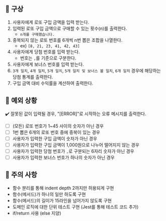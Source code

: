## 📌 구상
1. 사용자에게 로또 구입 금액을 입력 받는다.
2. 입력된 로또 구입 금액으로 구매할 수 있는 횟수(n)를 출력한다.
   - `n개를 구매했습니다.`
3. 중복되지 않는 로또 번호를 6개씩 n번 뽑은 조합을 나열한다.
   - ex) `[8, 21, 23, 41, 42, 43]`
4. 사용자에게 당첨 번호를 입력 받는다.
   - 번호는 `,`를 기준으로 구분한다.
5. 사용자에게 보너스 번호를 입력 받는다.
6. `3개 일치`, `4개 일치`, `5개 일치`, `5개 일치 및 보너스 볼 일치`, `6개 일치` 경우에 해당하는 당첨 통계를 출력한다.
7. 구입 금액 대비 수익률을 계산하여 출력한다.


## 📌 예외 상황
✔️ 잘못된 값이 입력될 경우, "[ERROR]"로 시작하는 오류 메시지를 출력한다.
- [ ] (모든) 로또 번호가 1~45 사이의 숫자가 아닌 경우
- [ ] 1번 뽑은 6개의 로또 번호 중에 중복이 있는 경우
- [ ] 사용자가 입력한 구입 금액이 숫자가 아닌 경우
- [ ] 사용자가 입력한 구입 금액이 1,000원으로 나누어 떨어지지 않는 경우
- [ ] 사용자가 입력한 당첨 번호가 `,`로 구분되는 6자리 숫자가 아닌 경우
- [ ] 사용자가 입력한 보너스 번호가 하나의 숫자가 아닌 경우

## 📌 주의 사항
- 함수 분리를 통해 indent depth 2까지만 허용되게 구현
- 함수(메서드)가 하나의 일만 하도록 구현
- 함수(메서드)의 길이가 15라인을 넘어가지 않도록 구현
- 도메인 로직에 대한 단위 테스트 구현 (Jest를 통해 테스트 코드 추가)
- if/return 사용 (else 지양)